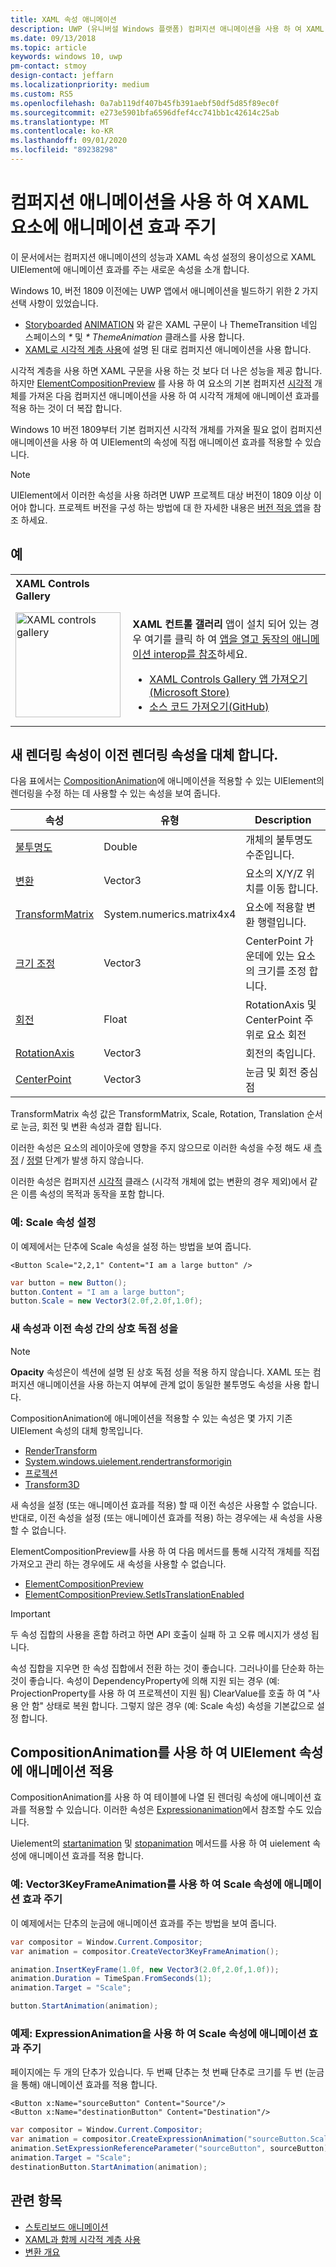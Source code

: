 ```yaml
---
title: XAML 속성 애니메이션
description: UWP (유니버설 Windows 플랫폼) 컴퍼지션 애니메이션을 사용 하 여 XAML UIElement의 속성에 직접 애니메이션 효과를 주는 방법에 대해 알아봅니다.
ms.date: 09/13/2018
ms.topic: article
keywords: windows 10, uwp
pm-contact: stmoy
design-contact: jeffarn
ms.localizationpriority: medium
ms.custom: RS5
ms.openlocfilehash: 0a7ab119df407b45fb391aebf50df5d85f89ec0f
ms.sourcegitcommit: e273e5901bfa6596dfef4cc741bb1c42614c25ab
ms.translationtype: MT
ms.contentlocale: ko-KR
ms.lasthandoff: 09/01/2020
ms.locfileid: "89238298"
---
```

# <a name="animating-xaml-elements-with-composition-animations"></a>컴퍼지션 애니메이션을 사용 하 여 XAML 요소에 애니메이션 효과 주기

이 문서에서는 컴퍼지션 애니메이션의 성능과 XAML 속성 설정의 용이성으로 XAML UIElement에 애니메이션 효과를 주는 새로운 속성을 소개 합니다.

Windows 10, 버전 1809 이전에는 UWP 앱에서 애니메이션을 빌드하기 위한 2 가지 선택 사항이 있었습니다.

- [Storyboarded](storyboarded-animations.md) [ANIMATION](/uwp/api/windows.ui.xaml.media.animation) 와 같은 XAML 구문이 나 ThemeTransition 네임 스페이스의 _*_ 및 _* ThemeAnimation_ 클래스를 사용 합니다.
- [XAML로 시각적 계층 사용](../../composition/using-the-visual-layer-with-xaml.md)에 설명 된 대로 컴퍼지션 애니메이션을 사용 합니다.

시각적 계층을 사용 하면 XAML 구문을 사용 하는 것 보다 더 나은 성능을 제공 합니다. 하지만 [ElementCompositionPreview](/uwp/api/Windows.UI.Xaml.Hosting.ElementCompositionPreview) 를 사용 하 여 요소의 기본 컴퍼지션 [시각적](/uwp/api/windows.ui.composition.visual) 개체를 가져온 다음 컴퍼지션 애니메이션을 사용 하 여 시각적 개체에 애니메이션 효과를 적용 하는 것이 더 복잡 합니다.

Windows 10 버전 1809부터 기본 컴퍼지션 시각적 개체를 가져올 필요 없이 컴퍼지션 애니메이션을 사용 하 여 UIElement의 속성에 직접 애니메이션 효과를 적용할 수 있습니다.

> [!NOTE]
> UIElement에서 이러한 속성을 사용 하려면 UWP 프로젝트 대상 버전이 1809 이상 이어야 합니다. 프로젝트 버전을 구성 하는 방법에 대 한 자세한 내용은 [버전 적응 앱](../../debug-test-perf/version-adaptive-apps.md)을 참조 하세요.

## <a name="examples"></a>예

<table>
<th align="left">XAML Controls Gallery<th>
<tr>
<td><img src="images/xaml-controls-gallery-app-icon.png" alt="XAML controls gallery" width="168"></img></td>
<td>
    <p><strong style="font-weight: semi-bold">XAML 컨트롤 갤러리</strong> 앱이 설치 되어 있는 경우 여기를 클릭 하 여 <a href="xamlcontrolsgallery:/item/XamlCompInterop">앱을 열고 동작의 애니메이션 interop를 참조</a>하세요.</p>
    <ul>
    <li><a href="https://www.microsoft.com/store/productId/9MSVH128X2ZT">XAML Controls Gallery 앱 가져오기(Microsoft Store)</a></li>
    <li><a href="https://github.com/Microsoft/Xaml-Controls-Gallery">소스 코드 가져오기(GitHub)</a></li>
    </ul>
</td>
</tr>
</table>

## <a name="new-rendering-properties-replace-old-rendering-properties"></a>새 렌더링 속성이 이전 렌더링 속성을 대체 합니다.

다음 표에서는 [CompositionAnimation](/uwp/api/windows.ui.composition.compositionanimation)에 애니메이션을 적용할 수 있는 UIElement의 렌더링을 수정 하는 데 사용할 수 있는 속성을 보여 줍니다.

| 속성 | 유형 | Description |
| -- | -- | -- |
| [불투명도](/uwp/api/windows.ui.xaml.uielement.opacity) | Double | 개체의 불투명도 수준입니다. |
| [변환](/uwp/api/windows.ui.xaml.uielement.translation) | Vector3 | 요소의 X/Y/Z 위치를 이동 합니다. |
| [TransformMatrix](/uwp/api/windows.ui.xaml.uielement.transformmatrix) | System.numerics.matrix4x4 | 요소에 적용할 변환 행렬입니다. |
| [크기 조정](/uwp/api/windows.ui.xaml.uielement.scale) | Vector3 | CenterPoint 가운데에 있는 요소의 크기를 조정 합니다. |
| [회전](/uwp/api/windows.ui.xaml.uielement.rotation) | Float | RotationAxis 및 CenterPoint 주위로 요소 회전 |
| [RotationAxis](/uwp/api/windows.ui.xaml.uielement.rotationaxis) | Vector3 | 회전의 축입니다. |
| [CenterPoint](/uwp/api/windows.ui.xaml.uielement.centerpoint) | Vector3 | 눈금 및 회전 중심점 |

TransformMatrix 속성 값은 TransformMatrix, Scale, Rotation, Translation 순서로 눈금, 회전 및 변환 속성과 결합 됩니다.

이러한 속성은 요소의 레이아웃에 영향을 주지 않으므로 이러한 속성을 수정 해도 새 [측정](/uwp/api/windows.ui.xaml.uielement.measure) / [정렬](/uwp/api/windows.ui.xaml.uielement.arrange) 단계가 발생 하지 않습니다.

이러한 속성은 컴퍼지션 [시각적](/uwp/api/windows.ui.composition.visual) 클래스 (시각적 개체에 없는 변환의 경우 제외)에서 같은 이름 속성의 목적과 동작을 포함 합니다.

### <a name="example-setting-the-scale-property"></a>예: Scale 속성 설정

이 예제에서는 단추에 Scale 속성을 설정 하는 방법을 보여 줍니다.

```xaml
<Button Scale="2,2,1" Content="I am a large button" />
```

```csharp
var button = new Button();
button.Content = "I am a large button";
button.Scale = new Vector3(2.0f,2.0f,1.0f);
```

### <a name="mutual-exclusivity-between-new-and-old-properties"></a>새 속성과 이전 속성 간의 상호 독점 성을

> [!NOTE]
> **Opacity** 속성은이 섹션에 설명 된 상호 독점 성을 적용 하지 않습니다. XAML 또는 컴퍼지션 애니메이션을 사용 하는지 여부에 관계 없이 동일한 불투명도 속성을 사용 합니다.

CompositionAnimation에 애니메이션을 적용할 수 있는 속성은 몇 가지 기존 UIElement 속성의 대체 항목입니다.

- [RenderTransform](/uwp/api/windows.ui.xaml.uielement.rendertransform)
- [System.windows.uielement.rendertransformorigin](/uwp/api/windows.ui.xaml.uielement.rendertransformorigin)
- [프로젝션](/uwp/api/windows.ui.xaml.uielement.projection)
- [Transform3D](/uwp/api/windows.ui.xaml.uielement.transform3d)

새 속성을 설정 (또는 애니메이션 효과를 적용) 할 때 이전 속성은 사용할 수 없습니다. 반대로, 이전 속성을 설정 (또는 애니메이션 효과를 적용) 하는 경우에는 새 속성을 사용할 수 없습니다.

ElementCompositionPreview를 사용 하 여 다음 메서드를 통해 시각적 개체를 직접 가져오고 관리 하는 경우에도 새 속성을 사용할 수 없습니다.

- [ElementCompositionPreview](/uwp/api/windows.ui.xaml.hosting.elementcompositionpreview.getelementvisual)
- [ElementCompositionPreview.SetIsTranslationEnabled](/uwp/api/windows.ui.xaml.hosting.elementcompositionpreview.setistranslationenabled)

> [!IMPORTANT]
> 두 속성 집합의 사용을 혼합 하려고 하면 API 호출이 실패 하 고 오류 메시지가 생성 됩니다.

속성 집합을 지우면 한 속성 집합에서 전환 하는 것이 좋습니다. 그러나이를 단순화 하는 것이 좋습니다. 속성이 DependencyProperty에 의해 지원 되는 경우 (예: ProjectionProperty를 사용 하 여 프로젝션이 지원 됨) ClearValue를 호출 하 여 "사용 안 함" 상태로 복원 합니다. 그렇지 않은 경우 (예: Scale 속성) 속성을 기본값으로 설정 합니다.

## <a name="animating-uielement-properties-with-compositionanimation"></a>CompositionAnimation를 사용 하 여 UIElement 속성에 애니메이션 적용

CompositionAnimation를 사용 하 여 테이블에 나열 된 렌더링 속성에 애니메이션 효과를 적용할 수 있습니다. 이러한 속성은 [Expressionanimation](/uwp/api/windows.ui.composition.expressionanimation)에서 참조할 수도 있습니다.

Uielement의 [startanimation](/uwp/api/windows.ui.xaml.uielement.startanimation) 및 [stopanimation](/uwp/api/windows.ui.xaml.uielement.stopanimation) 메서드를 사용 하 여 uielement 속성에 애니메이션 효과를 적용 합니다.

### <a name="example-animating-the-scale-property-with-a-vector3keyframeanimation"></a>예: Vector3KeyFrameAnimation를 사용 하 여 Scale 속성에 애니메이션 효과 주기

이 예제에서는 단추의 눈금에 애니메이션 효과를 주는 방법을 보여 줍니다.

```csharp
var compositor = Window.Current.Compositor;
var animation = compositor.CreateVector3KeyFrameAnimation();

animation.InsertKeyFrame(1.0f, new Vector3(2.0f,2.0f,1.0f));
animation.Duration = TimeSpan.FromSeconds(1);
animation.Target = "Scale";

button.StartAnimation(animation);
```

### <a name="example-animating-the-scale-property-with-an-expressionanimation"></a>예제: ExpressionAnimation을 사용 하 여 Scale 속성에 애니메이션 효과 주기

페이지에는 두 개의 단추가 있습니다. 두 번째 단추는 첫 번째 단추로 크기를 두 번 (눈금을 통해) 애니메이션 효과를 적용 합니다.

```xaml
<Button x:Name="sourceButton" Content="Source"/>
<Button x:Name="destinationButton" Content="Destination"/>
```

```csharp
var compositor = Window.Current.Compositor;
var animation = compositor.CreateExpressionAnimation("sourceButton.Scale*2");
animation.SetExpressionReferenceParameter("sourceButton", sourceButton);
animation.Target = "Scale";
destinationButton.StartAnimation(animation);
```

## <a name="related-topics"></a>관련 항목

- [스토리보드 애니메이션](storyboarded-animations.md)
- [XAML과 함께 시각적 계층 사용](../../composition/using-the-visual-layer-with-xaml.md)
- [변환 개요](../layout/transforms.md)
